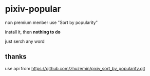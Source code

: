 <!--
 * @Date: 2021-03-14 17:01:02
 * @LastEditors: lisonge
 * @Author: lisonge
 * @LastEditTime: 2021-03-23 14:28:07
-->

# pixiv-popular

non premium menber use "Sort by popularity"

install it, then **nothing to do**

just serch any word

## thanks

use api from <https://github.com/zhuzemin/pixiv_sort_by_popularity.git>
